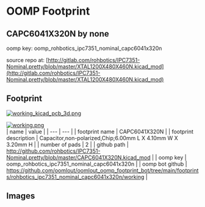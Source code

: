 # OOMP Footprint  
## CAPC6041X320N  by none  
  
oomp key: oomp_rohbotics_ipc7351_nominal_capc6041x320n  
  
source repo at: [http://gitlab.com/rohbotics/IPC7351-Nominal.pretty/blob/master/XTAL1200X480X460N.kicad_mod](http://gitlab.com/rohbotics/IPC7351-Nominal.pretty/blob/master/XTAL1200X480X460N.kicad_mod)  
## Footprint  
  
[![working_kicad_pcb_3d.png](working_kicad_pcb_3d_600.png)](working_kicad_pcb_3d.png)  
  
[![working.png](working_600.png)](working.png)  
| name | value | 
| --- | --- | 
| footprint name | CAPC6041X320N | 
| footprint description | Capacitor,non-polarized,Chip;6.00mm L X 4.10mm W X 3.20mm H | 
| number of pads | 2 | 
| github path | http://github.com/rohbotics/IPC7351-Nominal.pretty/blob/master/CAPC6041X320N.kicad_mod | 
| oomp key | oomp_rohbotics_ipc7351_nominal_capc6041x320n | 
| oomp bot github | https://github.com/oomlout/oomlout_oomp_footprint_bot/tree/main/footprints/rohbotics_ipc7351_nominal_capc6041x320n/working | 
## Images  
